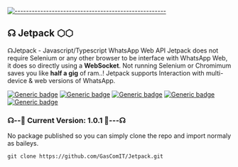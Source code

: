 [![-----------------------------------------------------](https://raw.githubusercontent.com/andreasbm/readme/master/assets/lines/colored.png)](#table-of-contents)
## ☊ Jetpack ⬡⬡

☊Jetpack - Javascript/Typescript WhatsApp Web API
Jetpack does not require Selenium or any other 
browser to be interface with WhatsApp Web, 
it does so directly using a **WebSocket**. 
Not running Selenium or Chromimum saves you 
like **half a gig** of ram..!
Jetpack supports Interaction with multi-device & web versions of WhatsApp.



[![Generic badge](https://img.shields.io/badge/💠Plugins-red.svg)](https://github.com/GasComIT/Jetpack/tree/main/lib/Utils) 
[![Generic badge](https://img.shields.io/badge/🚀Jetpack-blue.svg)](https://github.com/gascomit/Jetpack)
[![Generic badge](https://img.shields.io/badge/☸️WEBSITE-white.svg)](https://jetpack.gascomit.repl.co/)
[![Generic badge](https://img.shields.io/badge/🪀GROUPS-darkgreen.svg)](https://chat.whatsapp.com/D9gPfFXQq2lGL77meDgd8h)
[![Generic badge](https://img.shields.io/github/repo-size/GasComIT/Jetpack?color=green&label=Repo%20Size&style=for-the-badge&logo=appveyor)](https://github.com/GasComIT/Jetpack)



### ☊--🧩 Current Version: 1.0.1 🧩---☊


No package published so you can simply clone the repo and import normaly as baileys.

```
git clone https://github.com/GasComIT/Jetpack.git

```
